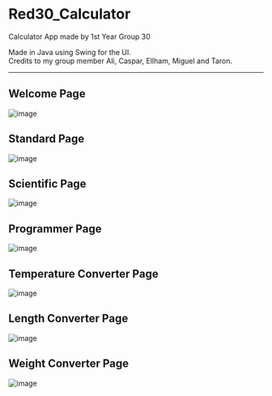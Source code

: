 # Red30_Calculator
Calculator App made by 1st Year Group 30

Made in Java using Swing for the UI.   
Credits to my group member Ali, Caspar, Ellham, Miguel and Taron.

---

## Welcome Page
![image](https://user-images.githubusercontent.com/59341541/146943604-35e90122-0aba-470c-9c5e-213f5ccaa4d9.png)

## Standard Page
![image](https://user-images.githubusercontent.com/59341541/146943813-8c19e23b-81be-4a4a-94e3-e12238b3e478.png)

## Scientific Page
![image](https://user-images.githubusercontent.com/59341541/146943970-55c58dc2-bb5b-41d3-948e-16aaa94cbec0.png)

## Programmer Page
![image](https://user-images.githubusercontent.com/59341541/146944092-ce999d8e-88df-47c4-aa9c-ca30561700a8.png)

## Temperature Converter Page
![image](https://user-images.githubusercontent.com/59341541/146944194-77aba70b-61f9-4596-89fe-5854a55891ab.png)

## Length Converter Page
![image](https://user-images.githubusercontent.com/59341541/146944418-8195338b-5a6c-4510-9db1-98263b1a4e8b.png)

## Weight Converter Page
![image](https://user-images.githubusercontent.com/59341541/146944568-45e76a4a-8776-43c3-ba52-802a6134499d.png)
